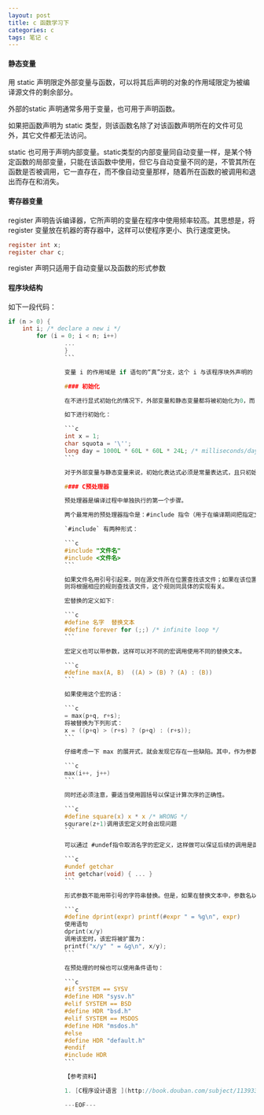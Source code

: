 ```yaml
---
layout: post
title: c 函数学习下
categories: c
tags: 笔记 c
---
```


#### 静态变量

用 static 声明限定外部变量与函数，可以将其后声明的对象的作用域限定为被编译源文件的剩余部分。

外部的static 声明通常多用于变量，也可用于声明函数。

如果把函数声明为 static 类型，则该函数名除了对该函数声明所在的文件可见外，其它文件都无法访问。

static 也可用于声明内部变量。static类型的内部变量同自动变量一样，是某个特定函数的局部变量，只能在该函数中使用，但它与自动变量不同的是，不管其所在函数是否被调用，它一直存在，而不像自动变量那样，随着所在函数的被调用和退出而存在和消失。

#### 寄存器变量

register 声明告诉编译器，它所声明的变量在程序中使用频率较高。其思想是，将 register 变量放在机器的寄存器中，这样可以使程序更小、执行速度更快。

```c
register int x;
register char c;
```

register 声明只适用于自动变量以及函数的形式参数

#### 程序块结构

如下一段代码：

```c
if (n > 0) {
	int i; /* declare a new i */
		for (i = 0; i < n; i++)
				...
				}
				```

				变量 i 的作用域是 if 语句的“真”分支，这个 i 与该程序块外声明的 i 无关。

				#### 初始化

				在不进行显式初始化的情况下，外部变量和静态变量都将被初始化为0，而自动变量和寄存器变量的初值则没有定义（即初值为无用的信息）。

				如下进行初始化：

				```c
				int x = 1;
				char squota = '\'';
				long day = 1000L * 60L * 60L * 24L; /* milliseconds/day */
				```

				对于外部变量与静态变量来说，初始化表达式必须是常量表达式，且只初始化一次（从概念上讲是在程序开始执行前进行初始化）。对于自动变量与寄存器变量，则在每次进入函数或程序块时都将被初始化。

				#### C预处理器

				预处理器是编译过程中单独执行的第一个步骤。

				两个最常用的预处理器指令是：#include 指令（用于在编译期间把指定文件的内容包含进当前文件中）和 #define 指令（用任意字符序列替代一个标记）。

				`#include` 有两种形式：

				```c
				#include "文件名"
				#include <文件名>
				```

				如果文件名用引号引起来，则在源文件所在位置查找该文件；如果在该位置没有找到文件，或者如果文件名是用尖括号<与>括起来的，
				则将根据相应的规则查找该文件，这个规则同具体的实现有关。

				宏替换的定义如下:

				```c
				#define 名字  替换文本
				#define forever for (;;) /* infinite loop */
				```

				宏定义也可以带参数，这样可以对不同的宏调用使用不同的替换文本。

				```c
				#define max(A, B)  ((A) > (B) ? (A) : (B))
				```

				如果使用这个宏的话：

				```c
				= max(p+q, r+s);
				将被替换为下列形式：
				x = ((p+q) > (r+s) ? (p+q) : (r+s));
				```

				仔细考虑一下 max 的展开式，就会发现它存在一些缺陷。其中，作为参数的表达式要重复计算两次。

				```c
				max(i++, j++)
				```

				同时还必须注意，要适当使用圆括号以保证计算次序的正确性。

				```c
				#define square(x) x * x /* WRONG */
				squrare(z+1)调用该宏定义时会出现问题
				```

				可以通过 #undef指令取消名字的宏定义，这样做可以保证后续的调用是函数调用，而不是宏调用：

				```c
				#undef getchar
				int getchar(void) { ... }
				```

				形式参数不能用带引号的字符串替换。但是，如果在替换文本中，参数名以`#`作为前缀则结果将被扩展为由实际参数替换该参数的带引号的字符串。

				```c
				#define dprint(expr) printf(#expr " = %g\n", expr)
				使用语句
				dprint(x/y)
				调用该宏时，该宏将被扩展为：
				printf("x/y" " = &g\n", x/y);
				```

				在预处理的时候也可以使用条件语句：

				```c
				#if SYSTEM == SYSV
				#define HDR "sysv.h"
				#elif SYSTEM == BSD
				#define HDR "bsd.h"
				#elif SYSTEM == MSDOS
				#define HDR "msdos.h"
				#else
				#define HDR "default.h"
				#endif
				#include HDR
				```

				【参考资料】

				1. [C程序设计语言 ](http://book.douban.com/subject/1139336/)

				---EOF---
